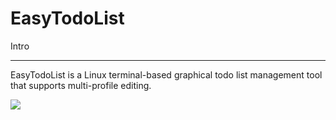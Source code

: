 # EasyTodoList

Intro

-------

EasyTodoList is a Linux terminal-based graphical todo list management tool that supports multi-profile editing.

![](\\wsl$\Ubuntu\home\tony3641\EasyTodoList\readmeSRC\menu.PNG)



